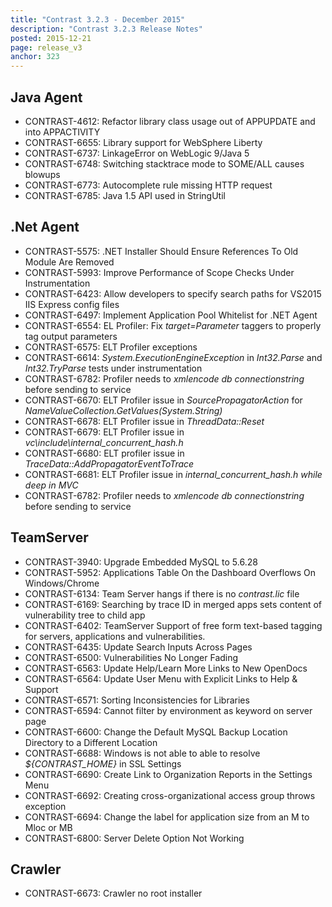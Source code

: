 ```yaml
---
title: "Contrast 3.2.3 - December 2015"
description: "Contrast 3.2.3 Release Notes"
posted: 2015-12-21
page: release_v3
anchor: 323
---
```

## Java Agent
* CONTRAST-4612: Refactor library class usage out of APPUPDATE and into APPACTIVITY
* CONTRAST-6655: Library support for WebSphere Liberty
* CONTRAST-6737: LinkageError on WebLogic 9/Java 5
* CONTRAST-6748: Switching stacktrace mode to SOME/ALL causes blowups
* CONTRAST-6773: Autocomplete rule missing HTTP request
* CONTRAST-6785: Java 1.5 API used in StringUtil

## .Net Agent
* CONTRAST-5575: .NET Installer Should Ensure References To Old Module Are Removed
* CONTRAST-5993: Improve Performance of Scope Checks Under Instrumentation
* CONTRAST-6423: Allow developers to specify search paths for VS2015 IIS Express config files 
* CONTRAST-6497: Implement Application Pool Whitelist for .NET Agent
* CONTRAST-6554: EL Profiler: Fix *target=Parameter* taggers to properly tag output parameters
* CONTRAST-6575: ELT Profiler exceptions
* CONTRAST-6614: *System.ExecutionEngineException* in *Int32.Parse* and *Int32.TryParse* tests under instrumentation
* CONTRAST-6782: Profiler needs to *xmlencode db connectionstring* before sending to service
* CONTRAST-6670: ELT Profiler issue in *SourcePropagatorAction* for *NameValueCollection.GetValues(System.String)*
* CONTRAST-6678: ELT Profiler issue in *ThreadData::Reset*
* CONTRAST-6679: ELT Profiler issue in *vc\include\internal_concurrent_hash.h*
* CONTRAST-6680: ELT profiler issue in *TraceData::AddPropagatorEventToTrace*
* CONTRAST-6681: ELT Profiler issue in *internal_concurrent_hash.h while deep in MVC*
* CONTRAST-6782: Profiler needs to *xmlencode db connectionstring* before sending to service

## TeamServer
* CONTRAST-3940: Upgrade Embedded MySQL to 5.6.28
* CONTRAST-5952: Applications Table On the Dashboard Overflows On Windows/Chrome
* CONTRAST-6134: Team Server hangs if there is no *contrast.lic* file
* CONTRAST-6169: Searching by trace ID in merged apps sets content of vulnerability tree to child app
* CONTRAST-6402: TeamServer Support of free form text-based tagging for servers, applications and vulnerabilities.
* CONTRAST-6435: Update Search Inputs Across Pages
* CONTRAST-6500: Vulnerabilities No Longer Fading
* CONTRAST-6563: Update Help/Learn More Links to New OpenDocs
* CONTRAST-6564: Update User Menu with Explicit Links to Help & Support
* CONTRAST-6571: Sorting Inconsistencies for Libraries
* CONTRAST-6594: Cannot filter by environment as keyword on server page
* CONTRAST-6600: Change the Default MySQL Backup Location Directory to a Different Location
* CONTRAST-6688: Windows is not able to able to resolve *${CONTRAST_HOME}* in SSL Settings
* CONTRAST-6690: Create Link to Organization Reports in the Settings Menu
* CONTRAST-6692: Creating cross-organizational access group throws exception
* CONTRAST-6694: Change the label for application size from an M to Mloc or MB
* CONTRAST-6800: Server Delete Option Not Working

## Crawler
* CONTRAST-6673: Crawler no root installer
